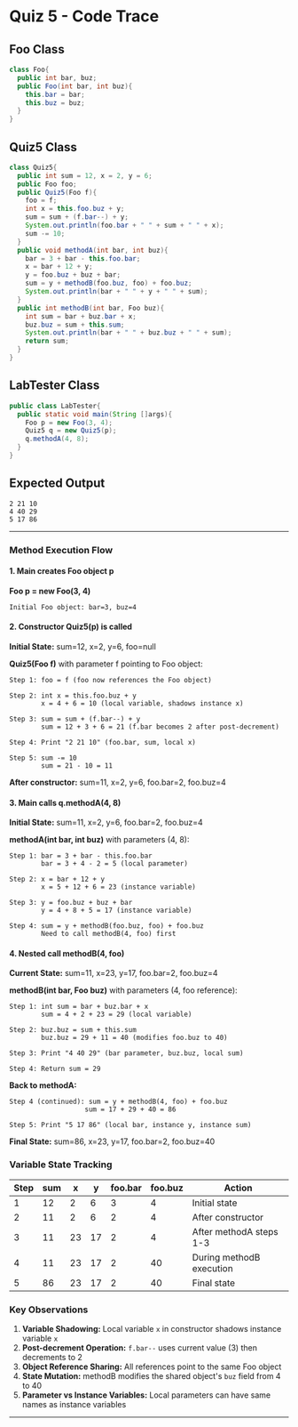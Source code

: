 # Quiz 5 - Code Trace

## Foo Class

```java
class Foo{
  public int bar, buz;
  public Foo(int bar, int buz){
    this.bar = bar;
    this.buz = buz;
  }
}
```

## Quiz5 Class

```java
class Quiz5{
  public int sum = 12, x = 2, y = 6;
  public Foo foo;
  public Quiz5(Foo f){
    foo = f;
    int x = this.foo.buz + y;
    sum = sum + (f.bar--) + y;
    System.out.println(foo.bar + " " + sum + " " + x);
    sum -= 10;
  }
  public void methodA(int bar, int buz){
    bar = 3 + bar - this.foo.bar;
    x = bar + 12 + y;
    y = foo.buz + buz + bar;
    sum = y + methodB(foo.buz, foo) + foo.buz;
    System.out.println(bar + " " + y + " " + sum);
  }
  public int methodB(int bar, Foo buz){
    int sum = bar + buz.bar + x;
    buz.buz = sum + this.sum;
    System.out.println(bar + " " + buz.buz + " " + sum);
    return sum;
  }
}
```

## LabTester Class

```java
public class LabTester{
  public static void main(String []args){
    Foo p = new Foo(3, 4);
    Quiz5 q = new Quiz5(p);
    q.methodA(4, 8);
  }
}
```

## Expected Output

```
2 21 10
4 40 29
5 17 86
```

---

### Method Execution Flow

#### 1. Main creates **Foo object p**

**Foo p = new Foo(3, 4)**

```
Initial Foo object: bar=3, buz=4
```

#### 2. Constructor **Quiz5(p)** is called

**Initial State:** sum=12, x=2, y=6, foo=null

**Quiz5(Foo f)** with parameter f pointing to Foo object:

```
Step 1: foo = f (foo now references the Foo object)

Step 2: int x = this.foo.buz + y
        x = 4 + 6 = 10 (local variable, shadows instance x)

Step 3: sum = sum + (f.bar--) + y
        sum = 12 + 3 + 6 = 21 (f.bar becomes 2 after post-decrement)

Step 4: Print "2 21 10" (foo.bar, sum, local x)

Step 5: sum -= 10
        sum = 21 - 10 = 11
```

**After constructor:** sum=11, x=2, y=6, foo.bar=2, foo.buz=4

#### 3. Main calls **q.methodA(4, 8)**

**Initial State:** sum=11, x=2, y=6, foo.bar=2, foo.buz=4

**methodA(int bar, int buz)** with parameters (4, 8):

```
Step 1: bar = 3 + bar - this.foo.bar
        bar = 3 + 4 - 2 = 5 (local parameter)

Step 2: x = bar + 12 + y
        x = 5 + 12 + 6 = 23 (instance variable)

Step 3: y = foo.buz + buz + bar
        y = 4 + 8 + 5 = 17 (instance variable)

Step 4: sum = y + methodB(foo.buz, foo) + foo.buz
        Need to call methodB(4, foo) first
```

#### 4. Nested call **methodB(4, foo)**

**Current State:** sum=11, x=23, y=17, foo.bar=2, foo.buz=4

**methodB(int bar, Foo buz)** with parameters (4, foo reference):

```
Step 1: int sum = bar + buz.bar + x
        sum = 4 + 2 + 23 = 29 (local variable)

Step 2: buz.buz = sum + this.sum
        buz.buz = 29 + 11 = 40 (modifies foo.buz to 40)

Step 3: Print "4 40 29" (bar parameter, buz.buz, local sum)

Step 4: Return sum = 29
```

**Back to methodA:**
```
Step 4 (continued): sum = y + methodB(4, foo) + foo.buz
                   sum = 17 + 29 + 40 = 86

Step 5: Print "5 17 86" (local bar, instance y, instance sum)
```

**Final State:** sum=86, x=23, y=17, foo.bar=2, foo.buz=40

### Variable State Tracking

| Step | sum | x  | y  | foo.bar | foo.buz | Action |
|------|-----|----|----|---------|---------| -------|
| 1    | 12  | 2  | 6  | 3       | 4       | Initial state |
| 2    | 11  | 2  | 6  | 2       | 4       | After constructor |
| 3    | 11  | 23 | 17 | 2       | 4       | After methodA steps 1-3 |
| 4    | 11  | 23 | 17 | 2       | 40      | During methodB execution |
| 5    | 86  | 23 | 17 | 2       | 40      | Final state |

### Key Observations

1. **Variable Shadowing:** Local variable `x` in constructor shadows instance variable `x`
2. **Post-decrement Operation:** `f.bar--` uses current value (3) then decrements to 2
3. **Object Reference Sharing:** All references point to the same Foo object
4. **State Mutation:** methodB modifies the shared object's `buz` field from 4 to 40
5. **Parameter vs Instance Variables:** Local parameters can have same names as instance variables

---
